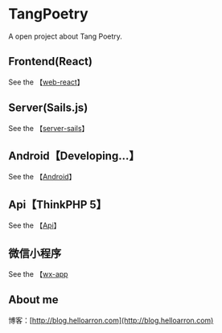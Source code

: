 # TangPoetry

A open project about Tang Poetry.

## Frontend(React)
See the 【[web-react](https://github.com/ArronYR/TangPoetry/tree/master/web-react)】

## Server(Sails.js)
See the 【[server-sails](https://github.com/ArronYR/TangPoetry/tree/master/server-sails)】

## Android【Developing...】
See the 【[Android](https://github.com/ArronYR/TangPoetry/tree/master/Android)】

## Api【ThinkPHP 5】
See the 【[Api](https://github.com/ArronYR/TangPoetry/tree/master/api)】

## 微信小程序
See the 【[wx-app](https://github.com/ArronYR/TangPoetry/tree/master/wx-app)

## About me

博客：[http://blog.helloarron.com](http://blog.helloarron.com)